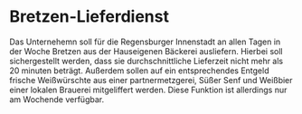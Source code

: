 # Bretzen-Lieferdienst

Das Unternehemn soll für die Regensburger Innenstadt an allen Tagen in der Woche Bretzen aus der Hauseigenen Bäckerei ausliefern. Hierbei soll sichergestellt werden, dass sie durchschnittliche Lieferzeit nicht mehr als 20 minuten beträgt. Außerdem sollen auf ein entsprechendes Entgeld frische Weißwürschte aus einer partnermetzgerei, Süßer Senf und Weißbier einer lokalen Brauerei mitgeliffert werden. Diese Funktion ist allerdings nur am Wochende verfügbar. 
